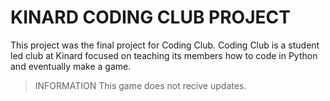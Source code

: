 # KINARD CODING CLUB PROJECT

This project was the final project for Coding Club. Coding Club is a student led club at Kinard focused on teaching its members how to code in Python and eventually make a game.

>INFORMATION
>This game does not recive updates.

